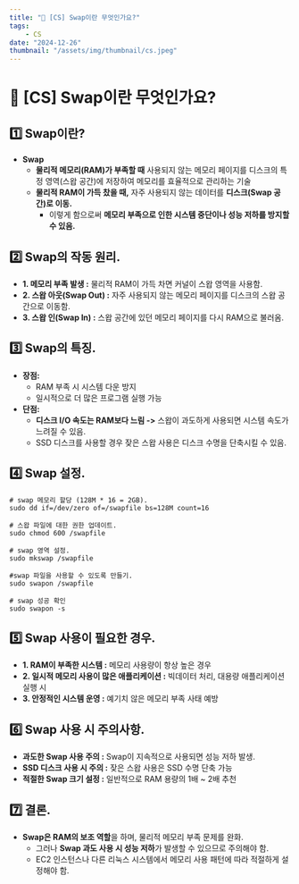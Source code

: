 ```yaml
---
title: "💾 [CS] Swap이란 무엇인가요?"
tags:
    - CS
date: "2024-12-26"
thumbnail: "/assets/img/thumbnail/cs.jpeg"
---
```


# 💾 [CS] Swap이란 무엇인가요?
## 1️⃣ Swap이란?
- **Swap**
    - **물리적 메모리(RAM)가 부족할 때** 사용되지 않는 메모리 페이지를 디스크의 특정 영역(스왑 공간)에 저장하여 메모리를 효율적으로 관리하는 기술
    - **물리적 RAM이 가득 찼을 때,** 자주 사용되지 않는 데이터를 **디스크(Swap 공간)로 이동.**
        - 이렇게 함으로써 **메모리 부족으로 인한 시스템 중단이나 성능 저하를 방지할 수 있음.**

## 2️⃣ Swap의 작동 원리.
- **1. 메모리 부족 발생 :** 물리적 RAM이 가득 차면 커널이 스왑 영역을 사용함.
- **2. 스왑 아웃(Swap Out) :** 자주 사용되지 않는 메모리 페이지를 디스크의 스왑 공간으로 이동함.
- **3. 스왑 인(Swap In) :** 스왑 공간에 있던 메모리 페이지를 다시 RAM으로 불러옴.

## 3️⃣ Swap의 특징.
- **장점:**
    - RAM 부족 시 시스템 다운 방지
    - 일시적으로 더 많은 프로그램 실행 가능
- **단점:**
    - **디스크 I/O 속도는 RAM보다 느림 ->** 스왑이 과도하게 사용되면 시스템 속도가 느려질 수 있음.
    - SSD 디스크를 사용할 경우 잦은 스왑 사용은 디스크 수명을 단축시킬 수 있음.

## 4️⃣ Swap 설정.
```
# swap 메모리 할당 (128M * 16 = 2GB).
sudo dd if=/dev/zero of=/swapfile bs=128M count=16

# 스왑 파일에 대한 권한 업데이트.
sudo chmod 600 /swapfile

# swap 영역 설정.
sudo mkswap /swapfile

#swap 파일을 사용할 수 있도록 만들기.
sudo swapon /swapfile

# swap 성공 확인
sudo swapon -s
```

## 5️⃣ Swap 사용이 필요한 경우.
- **1. RAM이 부족한 시스템 :** 메모리 사용량이 항상 높은 경우
- **2. 일시적 메모리 사용이 많은 애플리케이션 :** 빅데이터 처리, 대용량 애플리케이션 실행 시
- **3. 안정적인 시스템 운영 :** 예기치 않은 메모리 부족 사태 예방

## 6️⃣ Swap 사용 시 주의사항.
- **과도한 Swap 사용 주의 :** Swap이 지속적으로 사용되면 성능 저하 발생.
- **SSD 디스크 사용 시 주의 :** 잦은 스왑 사용은 SSD 수명 단축 가능
- **적절한 Swap 크기 설정 :** 일반적으로 RAM 용량의 1배 ~ 2배 추천

## 7️⃣ 결론.
- **Swap은 RAM의 보조 역할**을 하며, 물리적 메모리 부족 문제를 완화.
    - 그러나 **Swap 과도 사용 시 성능 저하**가 발생할 수 있으므로 주의해야 함.
    - EC2 인스턴스나 다른 리눅스 시스템에서 메모리 사용 패턴에 따라 적절하게 설정해야 함.
